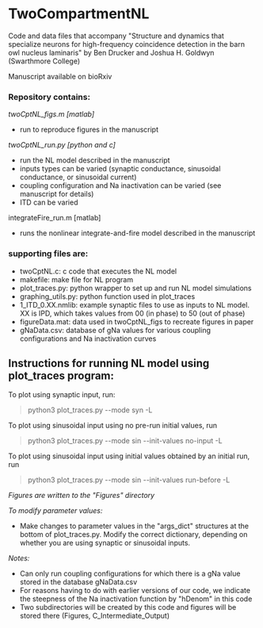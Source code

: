 # TwoCompartmentNL

Code and data files that accompany
"Structure and dynamics that specialize neurons for high-frequency coincidence detection in the barn owl nucleus laminaris"
by Ben Drucker and Joshua H. Goldwyn (Swarthmore College)

Manuscript available on bioRxiv

### Repository contains:

*twoCptNL_figs.m [matlab]*
* run to reproduce figures in the manuscript

*twoCptNL_run.py [python and c]*
* run the NL model described in the manuscript
* inputs types can be varied (synaptic conductance, sinusoidal conductance, or sinusoidal current)
* coupling configuration and Na inactivation can be varied (see manuscript for details)
* ITD can be varied

integrateFire_run.m [matlab]
* runs the nonlinear integrate-and-fire model described in the manuscript

### supporting files are:
* twoCptNL.c: c code that executes the NL model
* makefile: make file for NL program
* plot_traces.py: python wrapper to set up and run NL model simulations
* graphing_utils.py: python function used in plot_traces
* 1_ITD_0.XX.nmlib: example synaptic files to use as inputs to NL model.  XX is IPD, which takes values from 00 (in phase) to 50 (out of phase)
* figureData.mat: data used in twoCptNL_figs to recreate figures in paper
* gNaData.csv: database of gNa values for various coupling configurations and Na inactivation curves


## Instructions for running NL model using plot_traces program:

To plot using synaptic input, run:
> python3 plot_traces.py --mode syn -L

To plot using sinusoidal input using no pre-run initial values, run
> python3 plot_traces.py --mode sin --init-values no-input -L

To plot using sinusoidal input using initial values obtained by an initial run, run
> python3 plot_traces.py --mode sin --init-values run-before -L

*Figures are written to the "Figures" directory*

*To modify parameter values:*
* Make changes to parameter values in the "args_dict" structures at the bottom of plot_traces.py.  Modify the correct dictionary, depending on whether you are using synaptic or sinusoidal inputs. 

*Notes:* 
* Can only run coupling configurations for which there is a gNa value stored in the database gNaData.csv
* For reasons having to do with earlier versions of our code, we indicate the steepness of the Na inactivation function by "hDenom" in this code
* Two subdirectories will be created by this code and figures will be stored there (Figures, C_Intermediate_Output)
